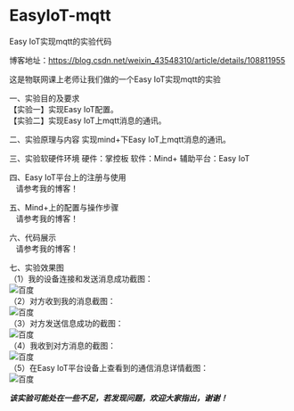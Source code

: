 # EasyIoT-mqtt
Easy IoT实现mqtt的实验代码  

博客地址：https://blog.csdn.net/weixin_43548310/article/details/108811955

这是物联网课上老师让我们做的一个Easy IoT实现mqtt的实验

一、实验目的及要求  
【实验一】实现Easy IoT配置。  
【实验二】实现Easy IoT上mqtt消息的通讯。

二、实验原理与内容
实现mind+下Easy IoT上mqtt消息的通讯。

三、实验软硬件环境
硬件：掌控板
软件：Mind+
辅助平台：Easy IoT

四、Easy IoT平台上的注册与使用  
   &nbsp;&nbsp;&nbsp;请参考我的博客！  
  
五、Mind+上的配置与操作步骤  
    &nbsp;&nbsp;&nbsp;请参考我的博客！  
  
六、代码展示  
   &nbsp;&nbsp;&nbsp;请参考我的博客！  
  
七、实验效果图  
（1）我的设备连接和发送消息成功截图：  
![百度](https://img-blog.csdnimg.cn/20200926141525769.jpg?x-oss-process=image/watermark,type_ZmFuZ3poZW5naGVpdGk,shadow_10,text_aHR0cHM6Ly9ibG9nLmNzZG4ubmV0L3dlaXhpbl80MzU0ODMxMA==,size_16,color_FFFFFF,t_70#pic_center "百度一下，你就知道")    
（2）对方收到我的消息截图：  
![百度](https://img-blog.csdnimg.cn/20200926141728544.jpg?x-oss-process=image/watermark,type_ZmFuZ3poZW5naGVpdGk,shadow_10,text_aHR0cHM6Ly9ibG9nLmNzZG4ubmV0L3dlaXhpbl80MzU0ODMxMA==,size_16,color_FFFFFF,t_70#pic_center "百度一下，你就知道")  
（3）对方发送信息成功的截图：  
![百度](https://img-blog.csdnimg.cn/20200926141936966.jpg?x-oss-process=image/watermark,type_ZmFuZ3poZW5naGVpdGk,shadow_10,text_aHR0cHM6Ly9ibG9nLmNzZG4ubmV0L3dlaXhpbl80MzU0ODMxMA==,size_16,color_FFFFFF,t_70#pic_center "百度一下，你就知道")  
（4）我收到对方消息的截图：  
![百度](https://img-blog.csdnimg.cn/20200926142007847.jpg?x-oss-process=image/watermark,type_ZmFuZ3poZW5naGVpdGk,shadow_10,text_aHR0cHM6Ly9ibG9nLmNzZG4ubmV0L3dlaXhpbl80MzU0ODMxMA==,size_16,color_FFFFFF,t_70#pic_center "百度一下，你就知道")  
（5）在Easy loT平台设备上查看到的通信消息详情截图：  
![百度](https://img-blog.csdnimg.cn/20200926142025667.jpg?x-oss-process=image/watermark,type_ZmFuZ3poZW5naGVpdGk,shadow_10,text_aHR0cHM6Ly9ibG9nLmNzZG4ubmV0L3dlaXhpbl80MzU0ODMxMA==,size_16,color_FFFFFF,t_70#pic_center "百度一下，你就知道")
  
**_该实验可能处在一些不足，若发现问题，欢迎大家指出，谢谢！_**



